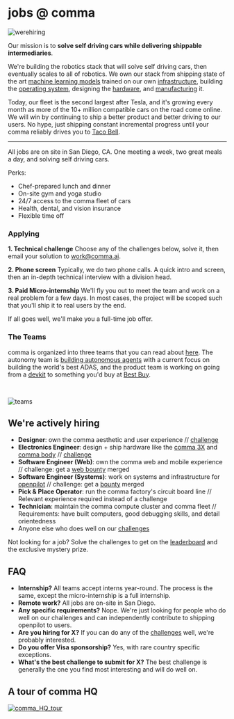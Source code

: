 # jobs @ comma

![werehiring](https://github.com/commaai/jobs/assets/8762862/0b4e6a12-da48-4f1b-8780-a2422c598444)

Our mission is to **solve self driving cars while delivering shippable intermediaries**.

We're building the robotics stack that will solve self driving cars, then eventually scales to all of robotics. We own our stack from shipping state of the art [machine learning models](https://www.youtube.com/watch?v=cAWScxZuc0g&pp=ygUQY29tbWEgY29uIGhhcmFsZA%3D%3D) trained on our own [infrastructure](https://www.youtube.com/watch?v=GJWsrPnfrgo), building the [operating system](https://github.com/commaai/openpilot), designing the [hardware](https://blog.comma.ai/comma3X/), and [manufacturing](https://www.youtube.com/watch?v=m-jdEgvLb-A) it.

Today, our fleet is the second largest after Tesla, and it's growing every month as more of the 10+ million compatible cars on the road come online. We will win by continuing to ship a better product and better driving to our users. No hype, just shipping constant incremental progress until your comma reliably drives you to [Taco Bell](https://blog.comma.ai/taco-bell/).

---

All jobs are on site in San Diego, CA. One meeting a week, two great meals a day, and solving self driving cars.

Perks:
* Chef-prepared lunch and dinner
* On-site gym and yoga studio
* 24/7 access to the comma fleet of cars
* Health, dental, and vision insurance
* Flexible time off

### Applying

**1. Technical challenge**
Choose any of the challenges below, solve it, then email your solution to work@comma.ai.

**2. Phone screen**
Typically, we do two phone calls. A quick intro and screen, then an in-depth technical interview with a division head.

**3. Paid Micro-internship**
We'll fly you out to meet the team and work on a real problem for a few days. In most cases, the project will be scoped such that you'll ship it to real users by the end.

If all goes well, we'll make you a full-time job offer.

### The Teams

comma is organized into three teams that you can read about [here](https://blog.comma.ai/refactoring-for-growth/).
The autonomy team is [building autonomous agents](https://blog.comma.ai/autonomy/) with a current focus on building the world's best ADAS, and the product team is working on going from a [devkit](https://blog.comma.ai/comma3X/) to something you'd buy at [Best Buy](https://x.com/comma_ai/status/1821301106141753652).

</br>

![teams](http://blog.comma.ai/img/refactoring_for_growth/teams.png)

## We're actively hiring

* **Designer**: own the comma aesthetic and user experience // [challenge](design.md)
* **Electronics Engineer**: design + ship hardware like the [comma 3X](https://blog.comma.ai/comma3X/) and [comma body](https://commabody.com) // [challenge](https://github.com/commaai/harness_tester_challenge)
* **Software Engineer (Web)**: own the comma web and mobile experience // challenge: get a [web bounty](https://github.com/orgs/commaai/projects/26/views/9) merged
* **Software Engineer (Systems)**: work on systems and infrastructure for [openpilot](https://github.com/commaai/openpilot) // challenge: get a [bounty](https://comma.ai/bounties) merged
* **Pick & Place Operator**: run the comma factory's circuit board line // Relevant experience required instead of a challenge
* **Technician**: maintain the comma compute cluster and comma fleet // Requirements: have built computers, good debugging skills, and detail orientedness
* Anyone else who does well on our [challenges](https://comma.ai/leaderboard)

Not looking for a job? Solve the challenges to get on the [leaderboard](https://comma.ai/leaderboard) and the exclusive mystery prize.

## FAQ

* **Internship?** All teams accept interns year-round. The process is the same, except the micro-internship is a full internship.
* **Remote work?** All jobs are on-site in San Diego.
* **Any specific requirements?** Nope. We're just looking for people who do well on our challenges and can independently contribute to shipping openpilot to users.
* **Are you hiring for X?** If you can do any of the [challenges](https://comma.ai/leaderboard) well, we're probably interested.
* **Do you offer Visa sponsorship?** Yes, with rare country specific exceptions.
* **What's the best challenge to submit for X?** The best challenge is generally the one you find most interesting and will do well on.

## A tour of comma HQ

[![comma_HQ_tour](https://github.com/commaai/jobs/assets/8762862/07f2aa5b-f732-4812-b70c-e96b749f9332)](https://youtu.be/PFjssb7r_uU)
